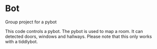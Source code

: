 # Bot
Group project for a pybot

This code controls a pybot. The pybot is used to map a room. It can detected doors, windows and hallways. 
Please note that this only works with a tiddlybot.
